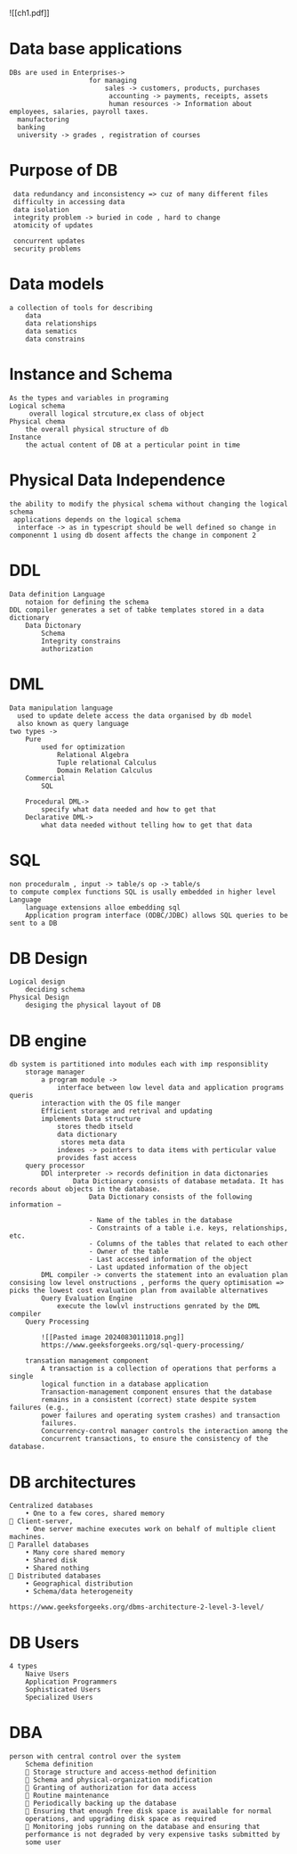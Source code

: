 ![[ch1.pdf]]

# Data base applications 
	DBs are used in Enterprises-> 
						for managing 
							sales -> customers, products, purchases
							 accounting -> payments, receipts, assets
							 human resources -> Information about employees, salaries, payroll taxes.
	  manufactoring 
	  banking 
	  university -> grades , registration of courses 

# Purpose of DB 
	 data redundancy and inconsistency => cuz of many different files  
	 difficulty in accessing data 
	 data isolation 
	 integrity problem -> buried in code , hard to change 
	 atomicity of updates 
	
	 concurrent updates 
	 security problems 
	  
# Data models 
	a collection of tools for describing 
		data 
		data relationships 
	    data sematics 
		data constrains 
# Instance and Schema 
	As the types and variables in programing 
	Logical schema
		 overall logical strcuture,ex class of object 
	Physical chema 
		the overall physical structure of db 
	Instance 
		the actual content of DB at a perticular point in time 
# Physical Data Independence 
	the ability to modify the physical schema without changing the logical schema 
	 applications depends on the logical schema 
	  interface -> as in typescript should be well defined so change in componennt 1 using db dosent affects the change in component 2 

# DDL
	Data definition Language 
		notaion for defining the schema 
	DDL compiler generates a set of tabke templates stored in a data dictionary 
		Data Dictonary 
			Schema 
			Integrity constrains 
			authorization 

# DML
	Data manipulation language 
	  used to update delete access the data organised by db model
	  also known as query language 
    two types -> 
	    Pure 
		    used for optimization 
			    Relational Algebra 
			    Tuple relational Calculus 
			    Domain Relation Calculus 
	    Commercial 
		    SQL 
		
		Procedural DML-> 
			specify what data needed and how to get that 
		Declarative DML-> 
			what data needed without telling how to get that data 

# SQL 
	non proceduralm , input -> table/s op -> table/s 
	to compute complex functions SQL is usally embedded in higher level Language 
		language extensions alloe embedding sql 
		Application program interface (ODBC/JDBC) allows SQL queries to be sent to a DB 


# DB Design 
	Logical design 
		deciding schema 
	Physical Design 
		desiging the physical layout of DB
		
# DB engine 
	db system is partitioned into modules each with imp responsiblity 
		storage manager 
			a program module -> 
				interface between low level data and application programs queris 
			interaction with the OS file manger 
			Efficient storage and retrival and updating 
			implements Data structure   
				stores thedb itseld 
				data dictionary 
				 stores meta data 
				indexes -> pointers to data items with perticular value 
				provides fast access
		query processor 
			DDl interpreter -> records definition in data dictonaries 
					Data Dictionary consists of database metadata. It has records about objects in the database.
						Data Dictionary consists of the following information −

						- Name of the tables in the database
						- Constraints of a table i.e. keys, relationships, etc.
						- Columns of the tables that related to each other
						- Owner of the table
						- Last accessed information of the object
						- Last updated information of the object
			DML compiler -> converts the statement into an evaluation plan consising low level onstructions , performs the query optimisation => picks the lowest cost evaluation plan from available alternatives 
			Query Evaluation Engine 
				execute the lowlvl instructions genrated by the DML compiler 
		Query Processing 
		
			![[Pasted image 20240830111018.png]]
			https://www.geeksforgeeks.org/sql-query-processing/
			
		transation management component 
			A transaction is a collection of operations that performs a single
			logical function in a database application
			Transaction-management component ensures that the database
			remains in a consistent (correct) state despite system failures (e.g.,
			power failures and operating system crashes) and transaction
			failures.
			Concurrency-control manager controls the interaction among the
			concurrent transactions, to ensure the consistency of the database.
		

# DB architectures
	Centralized databases
		• One to a few cores, shared memory
	 Client-server,
		• One server machine executes work on behalf of multiple client machines.
	 Parallel databases
		• Many core shared memory
		• Shared disk
		• Shared nothing
	 Distributed databases
		• Geographical distribution
		• Schema/data heterogeneity

	https://www.geeksforgeeks.org/dbms-architecture-2-level-3-level/

# DB Users 
	4 types 
		Naive Users 
		Application Programmers 
		Sophisticated Users 
		Specialized Users 

# DBA
	person with central control over the system 
		Schema definition
		 Storage structure and access-method definition
		 Schema and physical-organization modification
		 Granting of authorization for data access
		 Routine maintenance
		 Periodically backing up the database
		 Ensuring that enough free disk space is available for normal
		operations, and upgrading disk space as required
		 Monitoring jobs running on the database and ensuring that
		performance is not degraded by very expensive tasks submitted by
		some user
	
